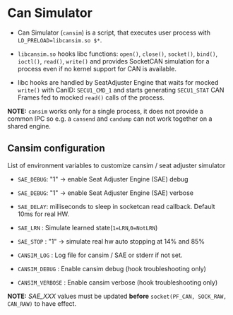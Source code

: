 # Can Simulator

- Can Simulator (`cansim`) is a script, that executes user process with `LD_PRELOAD=libcansim.so $*`.

- `libcansim.so` hooks libc functions: `open()`, `close()`, `socket()`, `bind()`, `ioctl()`, `read()`, `write()`
and provides SocketCAN simulation for a process even if no kernel support for CAN is available.

- libc hooks are handled by SeatAdjuster Engine that waits for mocked `write()` with CanID: `SECU1_CMD_1`
  and starts generating `SECU1_STAT` CAN Frames fed to mocked `read()` calls of the process.

**NOTE:** `cansim` works only for a single process, it does not provide a common IPC so
e.g. a `cansend` and `candump` can not work together on a shared engine.

## Cansim configuration

List of environment variables to customize cansim / seat adjuster simulator

- `SAE_DEBUG`: "1" -> enable Seat Adjuster Engine (SAE) debug
- `SAE_DEBUG`: "1" -> enable Seat Adjuster Engine (SAE) verbose
- `SAE_DELAY`: milliseconds to sleep in socketcan read callback. Default 10ms for real HW.
- `SAE_LRN`  : Simulate learned state(`1=LRN`,`0=NotLRN`)
- `SAE_STOP` : "1" -> simulate real hw auto stopping at 14% and 85%

- `CANSIM_LOG`     : Log file for cansim / SAE or stderr if not set.
- `CANSIM_DEBUG`   : Enable cansim debug (hook troubleshooting only)
- `CANSIM_VERBOSE` : Enable cansim verbose (hook troubleshooting only)

**NOTE:** _SAE_XXX_ values must be updated **before**
`socket(PF_CAN, SOCK_RAW, CAN_RAW)` to have effect.
